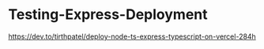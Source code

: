 # Testing-Express-Deployment

https://dev.to/tirthpatel/deploy-node-ts-express-typescript-on-vercel-284h
